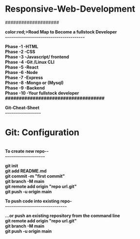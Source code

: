 # Responsive-Web-Development </br>
#################### </br>

<b>color:red;>Road Map to Become a fullstock Developer<b> </br>
---------------------------------------- </br>

Phase -1  -HTML </br>
Phase -2  -CSS </br>
Phase -3  -Javascript/ frontend </br>
Phase -4  -Git /Linux CLI </br>
Phase -5  -React </br>
Phase -6  -Node </br>
Phase -7  -Express </br>
Phase -8  -Mongo or (Mysql) </br>
Phase -9  -Backend </br>
Phase -10 -Your fullstock  developer </br>
#################################### </br>

Git-Cheat-Sheet </br>
------------------ </br>

<h1>Git: Configuration</h1> </br>
To create new repo-- </br>
-------------------- </br>

git init </br>
git add README.md </br>
git commit -m "first commit" </br>
git branch -M main </br>
git remote add origin "repo url.git" </br>
git push -u origin main </br>

To push code into existing repo- </br>
------------------------------- </br>

…or push an existing repository from the command line </br>
git remote add origin "repo url.git" </br>
git branch -M main </br>
git push -u origin main </br>
